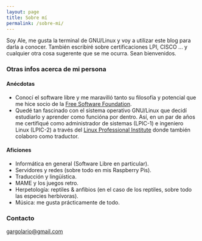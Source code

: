 ```yaml
---
layout: page
title: Sobre mí
permalink: /sobre-mi/
---
```


Soy Ale, me gusta la terminal de GNU/Linux y voy a utilizar este blog para darla a conocer. También escribiré sobre certificaciones LPI, CISCO ... y cualquier otra cosa sugerente que se me ocurra. Sean bienvenidos.

### Otras infos acerca de mi persona
#### Anécdotas
* Conocí el software libre y me maravilló tanto su filosofía y potencial que me hice socio de la [Free Software Foundation](https://www.fsf.org).
* Quedé tan fascinado con el sistema operativo GNU/Linux que decidí estudiarlo y aprender como funcióna por dentro. Así, en un par de años me certifiqué como administrador de sistemas (LPIC-1) e ingeniero Linux (LPIC-2) a través del [Linux Professional Institute](https://www.lpi.org) donde también colaboro como traductor.

#### Aficiones
* Informática en general (Software Libre en particular).
* Servidores y redes (sobre todo en mis Raspberry Pis).
* Traducción y lingüística.
* MAME y los juegos retro.
* Herpetología: reptiles & anfibios (en el caso de los reptiles, sobre todo las especies herbívoras).
* Música: me gusta prácticamente de todo.

### Contacto

[gargolario@gmail.com](mailto:gargolario@gmail.com)
